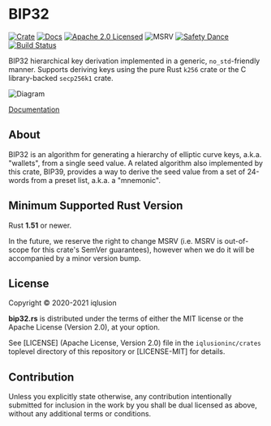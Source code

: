 # BIP32

[![Crate][crate-image]][crate-link]
[![Docs][docs-image]][docs-link]
[![Apache 2.0 Licensed][license-image]][license-link]
![MSRV][rustc-image]
[![Safety Dance][safety-image]][safety-link]
[![Build Status][build-image]][build-link]

BIP32 hierarchical key derivation implemented in a generic, `no_std`-friendly
manner. Supports deriving keys using the pure Rust `k256` crate or the
C library-backed `secp256k1` crate.

![Diagram](https://raw.githubusercontent.com/bitcoin/bips/4bc05ff903cb47eb18ce58a9836de1ac13ecf1b7/bip-0032/derivation.png)

[Documentation][docs-link]

## About

BIP32 is an algorithm for generating a hierarchy of elliptic curve keys,
a.k.a. "wallets", from a single seed value. A related algorithm also
implemented by this crate, BIP39, provides a way to derive the seed value
from a set of 24-words from a preset list, a.k.a. a "mnemonic".

## Minimum Supported Rust Version

Rust **1.51** or newer.

In the future, we reserve the right to change MSRV (i.e. MSRV is out-of-scope
for this crate's SemVer guarantees), however when we do it will be accompanied by
a minor version bump.

## License

Copyright © 2020-2021 iqlusion

**bip32.rs** is distributed under the terms of either the MIT license
or the Apache License (Version 2.0), at your option.

See [LICENSE] (Apache License, Version 2.0) file in the `iqlusioninc/crates`
toplevel directory of this repository or [LICENSE-MIT] for details.

## Contribution

Unless you explicitly state otherwise, any contribution intentionally
submitted for inclusion in the work by you shall be dual licensed as above,
without any additional terms or conditions.

[//]: # (badges)

[crate-image]: https://img.shields.io/crates/v/bip32.svg
[crate-link]: https://crates.io/crates/bip32
[docs-image]: https://docs.rs/bip32/badge.svg
[docs-link]: https://docs.rs/bip32/
[license-image]: https://img.shields.io/badge/license-Apache2.0-blue.svg
[license-link]: https://github.com/iqlusioninc/crates/blob/main/LICENSE
[rustc-image]: https://img.shields.io/badge/rustc-1.51+-blue.svg
[safety-image]: https://img.shields.io/badge/unsafe-forbidden-success.svg
[safety-link]: https://github.com/rust-secure-code/safety-dance/
[build-image]: https://github.com/iqlusioninc/crates/actions/workflows/bip32.yml/badge.svg
[build-link]: https://github.com/iqlusioninc/crates/actions/workflows/bip32.yml

[//]: # (links)

[bip32]: https://github.com/bitcoin/bips/blob/master/bip-0032.mediawiki
[libsecp256k1 C library]: https://github.com/bitcoin-core/secp256k1
[`secp256k1` Rust crate]: https://github.com/rust-bitcoin/rust-secp256k1/
